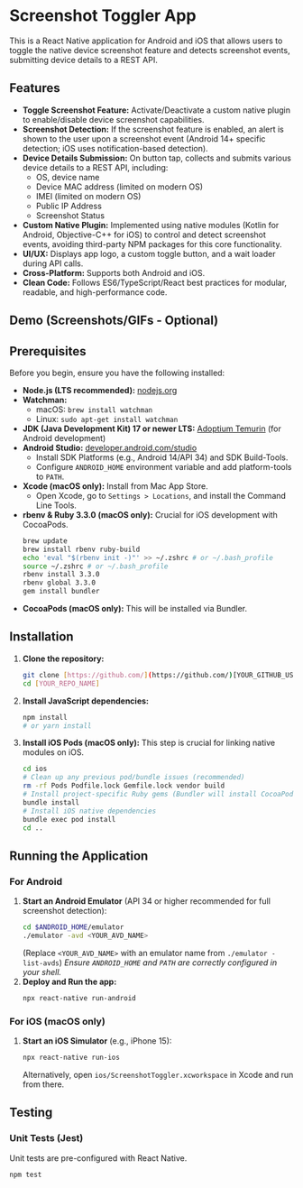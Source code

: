 # Screenshot Toggler App

This is a React Native application for Android and iOS that allows users to toggle the native device screenshot feature and detects screenshot events, submitting device details to a REST API.

## Features

* **Toggle Screenshot Feature:** Activate/Deactivate a custom native plugin to enable/disable device screenshot capabilities.
* **Screenshot Detection:** If the screenshot feature is enabled, an alert is shown to the user upon a screenshot event (Android 14+ specific detection; iOS uses notification-based detection).
* **Device Details Submission:** On button tap, collects and submits various device details to a REST API, including:
    * OS, device name
    * Device MAC address (limited on modern OS)
    * IMEI (limited on modern OS)
    * Public IP Address
    * Screenshot Status
* **Custom Native Plugin:** Implemented using native modules (Kotlin for Android, Objective-C++ for iOS) to control and detect screenshot events, avoiding third-party NPM packages for this core functionality.
* **UI/UX:** Displays app logo, a custom toggle button, and a wait loader during API calls.
* **Cross-Platform:** Supports both Android and iOS.
* **Clean Code:** Follows ES6/TypeScript/React best practices for modular, readable, and high-performance code.

## Demo (Screenshots/GIFs - Optional)

## Prerequisites

Before you begin, ensure you have the following installed:

* **Node.js (LTS recommended):** [nodejs.org](https://nodejs.org/)
* **Watchman:**
    * macOS: `brew install watchman`
    * Linux: `sudo apt-get install watchman`
* **JDK (Java Development Kit) 17 or newer LTS:** [Adoptium Temurin](https://adoptium.net/temurin/releases/) (for Android development)
* **Android Studio:** [developer.android.com/studio](https://developer.android.com/studio)
    * Install SDK Platforms (e.g., Android 14/API 34) and SDK Build-Tools.
    * Configure `ANDROID_HOME` environment variable and add platform-tools to `PATH`.
* **Xcode (macOS only):** Install from Mac App Store.
    * Open Xcode, go to `Settings > Locations`, and install the Command Line Tools.
* **rbenv & Ruby 3.3.0 (macOS only):** Crucial for iOS development with CocoaPods.
    ```bash
    brew update
    brew install rbenv ruby-build
    echo 'eval "$(rbenv init -)"' >> ~/.zshrc # or ~/.bash_profile
    source ~/.zshrc # or ~/.bash_profile
    rbenv install 3.3.0
    rbenv global 3.3.0
    gem install bundler
    ```
* **CocoaPods (macOS only):** This will be installed via Bundler.

## Installation

1.  **Clone the repository:**
    ```bash
    git clone [https://github.com/](https://github.com/)[YOUR_GITHUB_USERNAME]/[YOUR_REPO_NAME].git
    cd [YOUR_REPO_NAME]
    ```
2.  **Install JavaScript dependencies:**
    ```bash
    npm install
    # or yarn install
    ```
3.  **Install iOS Pods (macOS only):**
    This step is crucial for linking native modules on iOS.
    ```bash
    cd ios
    # Clean up any previous pod/bundle issues (recommended)
    rm -rf Pods Podfile.lock Gemfile.lock vendor build
    # Install project-specific Ruby gems (Bundler will install CocoaPods)
    bundle install
    # Install iOS native dependencies
    bundle exec pod install
    cd ..
    ```

## Running the Application

### For Android

1.  **Start an Android Emulator** (API 34 or higher recommended for full screenshot detection):
    ```bash
    cd $ANDROID_HOME/emulator
    ./emulator -avd <YOUR_AVD_NAME>
    ```
    (Replace `<YOUR_AVD_NAME>` with an emulator name from `./emulator -list-avds`)
    *Ensure `ANDROID_HOME` and `PATH` are correctly configured in your shell.*
2.  **Deploy and Run the app:**
    ```bash
    npx react-native run-android
    ```

### For iOS (macOS only)

1.  **Start an iOS Simulator** (e.g., iPhone 15):
    ```bash
    npx react-native run-ios
    ```
    Alternatively, open `ios/ScreenshotToggler.xcworkspace` in Xcode and run from there.

## Testing

### Unit Tests (Jest)

Unit tests are pre-configured with React Native.
```bash
npm test
